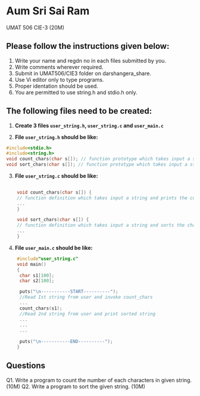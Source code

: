 # Aum Sri Sai Ram

UMAT 506 CIE-3 (20M)

## Please follow the instructions given below:

1. Write your name and regdn no in each files submitted by you.
2. Write comments wherever required.
3. Submit in UMAT506/CIE3 folder on darshangera_share. 
4. Use Vi editor only to type programs.
5.  Proper identation should be used.
6. You are permitted to use string.h and stdio.h only.

## The following files need to be created:

1. **Create 3 files `user_string.h`, `user_string.c` and `user_main.c`**

2. **File `user_string.h` should be like:**

```c
#include<stdio.h>
#include<string.h>
void count_chars(char s[]); // function prototype which takes input a string and prints the count of each character in the string
void sort_chars(char s[]); // function prototype which takes input a string and sorts the characters in the string.
```

3. **File `user_string.c` should be like:**
```c
    
    void count_chars(char s[]) {
    // function definition which takes input a string and prints the count of each character in the string
    ...
    }

    void sort_chars(char s[]) {
    // function definition which takes input a string and sorts the characters in the string.
    ...
    }
```


4. **File `user_main.c` should be like:**
```c
    #include"user_string.c"
    void main()
    {
     char s1[100]; 
     char s2[100];

     puts("\n-----------START----------");
     //Read Ist string from user and invoke count_chars
     ...
     count_chars(s1);  
     //Read 2nd string from user and print sorted string
     ...
     ...
     ...
     
     puts("\n-----------END----------");
    }
```

## Questions

Q1. Write a program to count the number of each characters in given string. (10M)
Q2. Write a program to sort the given string. (10M)
